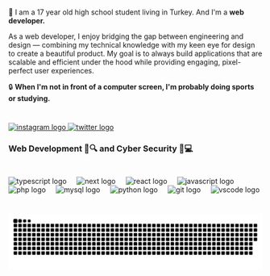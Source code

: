 

###

<p align="left">
👋 I am a 17 year old high school student living in Turkey. And I'm a <strong>web developer.</strong>

As a web developer, I enjoy bridging the gap between engineering and design — combining my technical knowledge with my keen eye for design to create a beautiful product. My goal is to always build applications that are scalable and efficient under the hood while providing engaging, pixel-perfect user experiences.

🔒 <strong> When I'm not in front of a computer screen</bold>, I'm probably doing sports or studying.</strong>
</p>

###

<br clear="both">

<div align="left">
  <a href="https://instagram.com/mustafalegendary" target="_blank">
    <img src="https://img.shields.io/static/v1?message=Instagram&logo=instagram&label=&color=E4405F&logoColor=white&labelColor=&style=for-the-badge" height="30" alt="instagram logo"  />
  </a>
  <a href="https://twitter.com/mustafasa1d" target="_blank">
    <img src="https://img.shields.io/static/v1?message=Twitter&logo=twitter&label=&color=1DA1F2&logoColor=white&labelColor=&style=for-the-badge" height="30" alt="twitter logo"  />
  </a>
  </a>
</div>

###

<h3 align="left">Web Development 📝🔍 and Cyber Security 🧰💻</h3>

###

<br clear="both">

<div align="left">
  <img src="https://skillicons.dev/icons?i=typescript" height="30" alt="typescript logo"  />
  <img width="12" />
  <img src="https://skillicons.dev/icons?i=next" height="30" alt="next logo"  />
  <img width="12" />
  <img src="https://skillicons.dev/icons?i=react" height="30" alt="react logo"  />
  <img width="12" />
  <img src="https://skillicons.dev/icons?i=js" height="30" alt="javascript logo"  />
  <img width="12" />
  <img src="https://skillicons.dev/icons?i=php" height="30" alt="php logo"  />
  <img width="12" />
  <img src="https://skillicons.dev/icons?i=mysql" height="30" alt="mysql logo"  />
  <img width="12" />
  <img src="https://skillicons.dev/icons?i=py" height="30" alt="python logo"  />
  <img width="12" />
  <img src="https://skillicons.dev/icons?i=git" height="30" alt="git logo"  />
  <img width="12" />
  <img src="https://skillicons.dev/icons?i=vscode" height="30" alt="vscode logo"  />
</div>

###

<br clear="both">

<img src="https://github.com/alpernae/alpernae/blob/35826281b54ca7d0c9eeb1ba92ba0cd1d3dce5a1/snake.svg" alt="Snake animation" />

###
